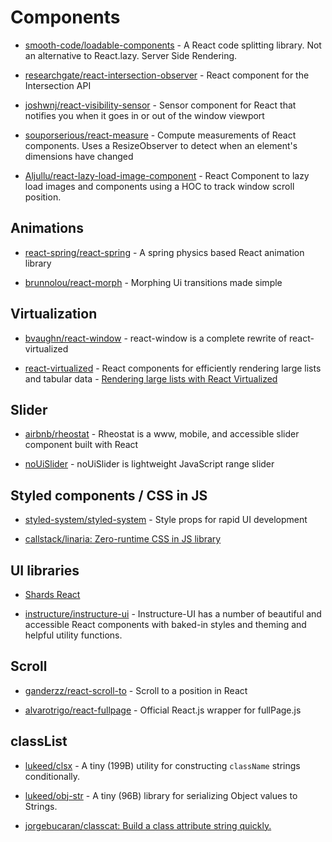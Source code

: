 # Components

- [smooth-code/loadable-components](https://github.com/smooth-code/loadable-components) - A React code splitting library. Not an alternative to React.lazy. Server Side Rendering.

- [researchgate/react-intersection-observer](https://github.com/researchgate/react-intersection-observer) - React component for the Intersection <Observer /> API

- [joshwnj/react-visibility-sensor](https://github.com/joshwnj/react-visibility-sensor) - Sensor component for React that notifies you when it goes in or out of the window viewport

- [souporserious/react-measure](https://github.com/souporserious/react-measure) - Compute measurements of React components. Uses a ResizeObserver to detect when an element's dimensions have changed

- [Aljullu/react-lazy-load-image-component](https://github.com/Aljullu/react-lazy-load-image-component) - React Component to lazy load images and components using a HOC to track window scroll position.

## Animations

- [react-spring/react-spring](https://github.com/react-spring/react-spring) - A spring physics based React animation library

- [brunnolou/react-morph](https://github.com/brunnolou/react-morph) - Morphing Ui transitions made simple

## Virtualization

- [bvaughn/react-window](https://github.com/bvaughn/react-window) - react-window is a complete rewrite of react-virtualized

- [react-virtualized](https://github.com/bvaughn/react-virtualized) - React components for efficiently rendering large lists and tabular data - [Rendering large lists with React Virtualized](https://blog.logrocket.com/rendering-large-lists-with-react-virtualized-82741907a6b3)

## Slider

- [airbnb/rheostat](https://github.com/airbnb/rheostat) - Rheostat is a www, mobile, and accessible slider component built with React

- [noUiSlider](https://github.com/leongersen/noUiSlider/) - noUiSlider is lightweight JavaScript range slider

## Styled components / CSS in JS

- [styled-system/styled-system](https://github.com/styled-system/styled-system) - Style props for rapid UI development

- [callstack/linaria: Zero-runtime CSS in JS library](https://github.com/callstack/linaria)

## UI libraries

- [Shards React](https://designrevision.com/docs/shards-react/getting-started)

- [instructure/instructure-ui](https://github.com/instructure/instructure-ui) - Instructure-UI has a number of beautiful and accessible React components with baked-in styles and theming and helpful utility functions.

## Scroll

- [ganderzz/react-scroll-to](https://github.com/ganderzz/react-scroll-to) - Scroll to a position in React

- [alvarotrigo/react-fullpage](https://github.com/alvarotrigo/react-fullpage) - Official React.js wrapper for fullPage.js

## classList

- [lukeed/clsx](https://github.com/lukeed/clsx) - A tiny (199B) utility for constructing `className` strings conditionally.

- [lukeed/obj-str](https://github.com/lukeed/obj-str) - A tiny (96B) library for serializing Object values to Strings.

- [jorgebucaran/classcat: Build a class attribute string quickly.](https://github.com/jorgebucaran/classcat)
